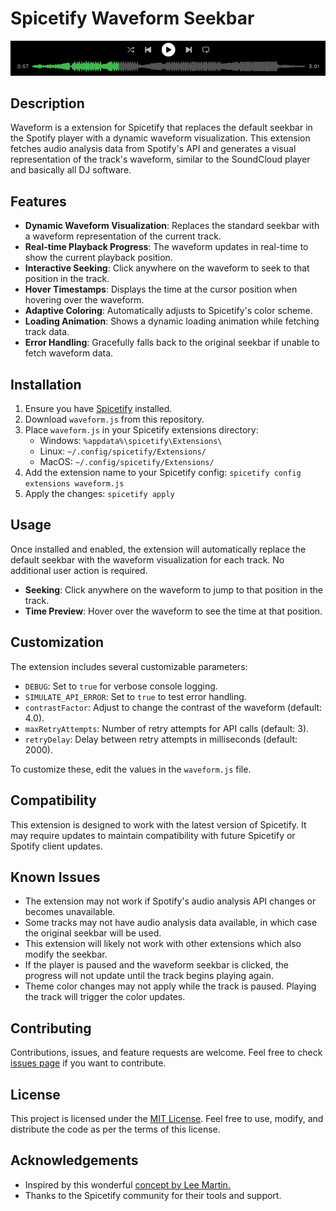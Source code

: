 # Spicetify Waveform Seekbar

<p align="center">
  <img src="assets/waveform-example.jpg" alt="Waveform Seekbar Example" width="700"/>
</p>

## Description

Waveform is a extension for Spicetify that replaces the default seekbar in the Spotify player with a dynamic waveform visualization. This extension fetches audio analysis data from Spotify's API and generates a visual representation of the track's waveform, similar to the SoundCloud player and basically all DJ software.

## Features

- **Dynamic Waveform Visualization**: Replaces the standard seekbar with a waveform representation of the current track.
- **Real-time Playback Progress**: The waveform updates in real-time to show the current playback position.
- **Interactive Seeking**: Click anywhere on the waveform to seek to that position in the track.
- **Hover Timestamps**: Displays the time at the cursor position when hovering over the waveform.
- **Adaptive Coloring**: Automatically adjusts to Spicetify's color scheme.
- **Loading Animation**: Shows a dynamic loading animation while fetching track data.
- **Error Handling**: Gracefully falls back to the original seekbar if unable to fetch waveform data.

## Installation

1. Ensure you have [Spicetify](https://github.com/khanhas/spicetify-cli) installed.
2. Download `waveform.js` from this repository.
3. Place `waveform.js` in your Spicetify extensions directory:
   - Windows: `%appdata%\spicetify\Extensions\`
   - Linux: `~/.config/spicetify/Extensions/`
   - MacOS: `~/.config/spicetify/Extensions/`
4. Add the extension name to your Spicetify config: `spicetify config extensions waveform.js`
5. Apply the changes: `spicetify apply`

## Usage

Once installed and enabled, the extension will automatically replace the default seekbar with the waveform visualization for each track. No additional user action is required.

- **Seeking**: Click anywhere on the waveform to jump to that position in the track.
- **Time Preview**: Hover over the waveform to see the time at that position.

## Customization

The extension includes several customizable parameters:

- `DEBUG`: Set to `true` for verbose console logging.
- `SIMULATE_API_ERROR`: Set to `true` to test error handling.
- `contrastFactor`: Adjust to change the contrast of the waveform (default: 4.0).
- `maxRetryAttempts`: Number of retry attempts for API calls (default: 3).
- `retryDelay`: Delay between retry attempts in milliseconds (default: 2000).

To customize these, edit the values in the `waveform.js` file.

## Compatibility

This extension is designed to work with the latest version of Spicetify. It may require updates to maintain compatibility with future Spicetify or Spotify client updates.

## Known Issues

- The extension may not work if Spotify's audio analysis API changes or becomes unavailable.
- Some tracks may not have audio analysis data available, in which case the original seekbar will be used.
- This extension will likely not work with other extensions which also modify the seekbar.
- If the player is paused and the waveform seekbar is clicked, the progress will not update until the track begins playing again.
- Theme color changes may not apply while the track is paused. Playing the track will trigger the color updates.

## Contributing

Contributions, issues, and feature requests are welcome. Feel free to check [issues page]([link-to-your-issues-page](https://github.com/SPOTLAB-Live/Spicetify-waveform/issues)) if you want to contribute.

## License

This project is licensed under the [MIT License](https://github.com/SPOTLAB-Live/Spicetify-waveform/blob/main/LICENSE.md). Feel free to use, modify, and distribute the code as per the terms of this license.

## Acknowledgements

- Inspired by this wonderful [concept by Lee Martin.](https://medium.com/swlh/creating-waveforms-out-of-spotify-tracks-b22030dd442b)
- Thanks to the Spicetify community for their tools and support.
